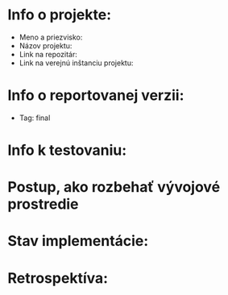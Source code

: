 # Info o projekte:
- Meno a priezvisko: 
- Názov projektu: 
- Link na repozitár:                  <!-- Link na Váš GitHub repozitár -->
- Link na verejnú inštanciu projektu: <!-- Link na verejný hosting, kde je Váš projekt dostupný -->

# Info o reportovanej verzii:
- Tag: final    <!-- Uviesť final_cisloSubverzie, ak ste robili vo finálnej verzii zmeny pred termínom odovzdania -->

# Info k testovaniu:     
<!-- Uveďte credentials testovacích používateľov, ak sú potrebné na otestovanie Vášho projektu. Uveďte aj akékoľvek iné relevantné informácie k testovaniu. Tieto informácie môžete alternatívne poslať aj e-mailom spolu s odovzdaním finálnej verzie (napr. ak nechcete testovacie credentials zverejňovať). -->

# Postup, ako rozbehať vývojové prostredie 
<!-- Postup pre lokálne rozbehanie vývojového prostredia (kto si trúfa, kľudne ako Docker file / Docker compose) -->

# Stav implementácie:
<!-- V bodoch spísať, ktoré funcionality sú už implementované, rozpracované, neimplementované vôbec -->

# Retrospektíva:
<!-- Keby ste to robili znovu, čo by ste urobili inak? -->
<!-- Ste hrdý na výsledky svojej práce? Ktorý aspekt projektu je podľa Vás najviac kvalitný? -->



